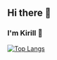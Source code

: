 ## Hi there 👋
### **I'm Kirill 👾**  

[![Top Langs](https://github-readme-stats.vercel.app/api/top-langs/?username=corbrayr&layout=compact)](https://github.com/anuraghazra/github-readme-stats)

<!--
**Mersaries/mersaries** is a ✨ _special_ ✨ repository because its `README.md` (this file) appears on your GitHub profile.

Here are some ideas to get you started:

- 🔭 I’m currently working on ...
- 🌱 I’m currently learning ...
- 👯 I’m looking to collaborate on ...
- 🤔 I’m looking for help with ...
- 💬 Ask me about ...
- 📫 How to reach me: ...
- 😄 Pronouns: ...
- ⚡ Fun fact: ...
-->
